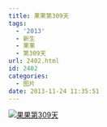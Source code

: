```yaml
---
title: 果果第309天
tags:
  - '2013'
  - 新生
  - 果果
  - 第309天
url: 2402.html
id: 2402
categories:
  - 图片
date: 2013-11-24 11:35:51
---
```


[![](http://photo.guolaijie.com/rooufer/uploads/2013/11/果果第309天.jpg "果果第309天")](http://photo.guolaijie.com/rooufer/uploads/2013/11/果果第309天.jpg)